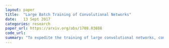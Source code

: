 ```yaml
---
layout: paper
title:  "Large Batch Training of Convolutional Networks"
date:   13 Sept 2017
categories: research
paper_url: https://arxiv.org/abs/1708.03888
code_url: 
summary: "To expedite the training of large convolutional networks, computational units are added and trained with data-parallel synchronous Stochastic Gradient Descent (SGD) across units, increasing batch size with node count. However, larger batch sizes can reduce model accuracy. The existing method of large batch training—linear learning rate scaling with warm-up—is not universally effective and may cause training divergence. To address these challenges, we introduce a novel training algorithm, Layer-wise Adaptive Rate Scaling (LARS), enabling us to train Alexnet with a batch size of 8K and Resnet-50 with a batch size of 32K, without compromising accuracy."
---
```


